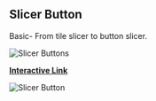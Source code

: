 ## Slicer Button 

Basic- From tile slicer to button slicer.


![Slicer Buttons](https://github.com/eshaajar/Power-BI-DataViz-Mini/assets/150637830/b59d41d7-8d53-48e1-aa93-2834dd056616)


[**Interactive Link**](https://app.powerbi.com/view?r=eyJrIjoiYzk5OWU0ZTQtOWQwYS00ZDBjLWIxOTEtN2ViM2RiMTk5OTBmIiwidCI6ImFlYmMzMTg4LWU3MzYtNGRlYi05MzJiLWRjNDU5OGMwNDQ3ZCIsImMiOjN9)
<br/>

![Slicer Button](https://github.com/eshaajar/Power-BI-DataViz-Mini/assets/150637830/1a638557-d9c2-4b32-b6c3-911a70fa8a7a)


